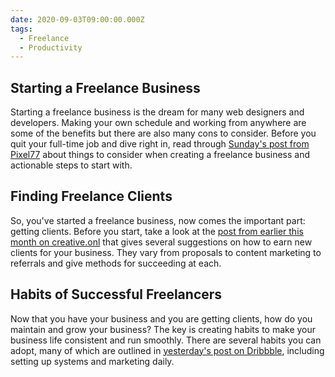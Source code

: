 ```yaml
---
date: 2020-09-03T09:00:00.000Z
tags:
  - Freelance
  - Productivity
---
```


## Starting a Freelance Business

Starting a freelance business is the dream for many web designers and developers. Making your own schedule and working from anywhere are some of the benefits but there are also many cons to consider. Before you quit your full-time job and dive right in, read through [Sunday's post from Pixel77](https://pixel77.com/freelance-web-design-business/) about things to consider when creating a freelance business and actionable steps to start with.

## Finding Freelance Clients

So, you've started a freelance business, now comes the important part: getting clients. Before you start, take a look at the [post from earlier this month on creative.onl](https://www.creative.onl/how-to-find-web-design-clients/) that gives several suggestions on how to earn new clients for your business. They vary from proposals to content marketing to referrals and give methods for succeeding at each.

## Habits of Successful Freelancers

Now that you have your business and you are getting clients, how do you maintain and grow your business? The key is creating habits to make your business life consistent and run smoothly. There are several habits you can adopt, many of which are outlined in [yesterday's post on Dribbble](https://dribbble.com/stories/2020/09/02/habits-successful-freelance-designers), including setting up systems and marketing daily.
